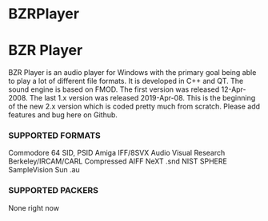 # BZRPlayer
<h1>BZR Player</h1>
BZR Player is an audio player for Windows with the primary goal being able to play a lot of different file formats. It is developed in C++ and QT. The sound engine is based on FMOD. The first version was released 12-Apr-2008. The last 1.x version was released 2019-Apr-08. This is the beginning of the new 2.x version which is coded pretty much from scratch. Please add features and bug here on Github.

<h3>SUPPORTED FORMATS</h3>
Commodore 64	SID, PSID
Amiga IFF/8SVX
Audio Visual Research
Berkeley/IRCAM/CARL
Compressed AIFF
NeXT .snd
NIST SPHERE
SampleVision
Sun .au

<h3>SUPPORTED PACKERS</h3>
None right now
